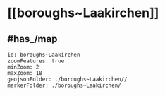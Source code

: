 # [[boroughs~Laakirchen]] 


## #has_/map  



```leaflet
id: boroughs~Laakirchen
zoomFeatures: true 
minZoom: 2 
maxZoom: 18
geojsonFolder: ./boroughs~Laakirchen//
markerFolder: ./boroughs~Laakirchen/
```

